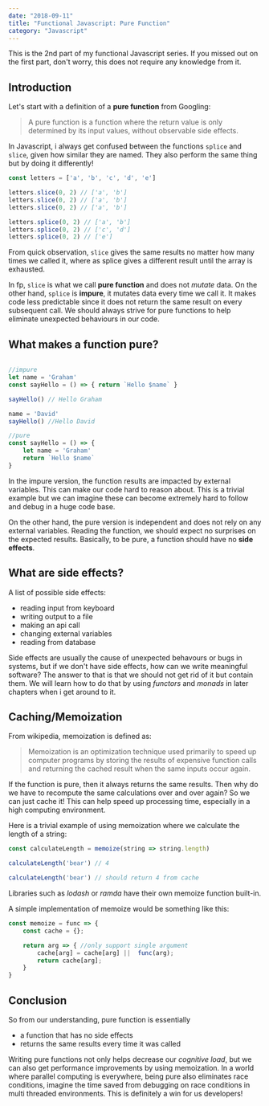 ```yaml
---
date: "2018-09-11"
title: "Functional Javascript: Pure Function"
category: "Javascript"
---
```


This is the 2nd part of my functional Javascript series. If you missed out on the first part, don't worry, this does not require any knowledge from it.

## Introduction

Let's start with a definition of a **pure function** from Googling:
> A pure function is a function where the return value is only
> determined by its input values, without observable side effects.

In Javascript, i always get confused between the functions `splice` and `slice`, given
how similar they are named. They also perform the same thing but by doing it differently!

```javascript
const letters = ['a', 'b', 'c', 'd', 'e']

letters.slice(0, 2) // ['a', 'b']
letters.slice(0, 2) // ['a', 'b']
letters.slice(0, 2) // ['a', 'b']

letters.splice(0, 2) // ['a', 'b']
letters.splice(0, 2) // ['c', 'd']
letters.splice(0, 2) // ['e']
```

From quick observation, `slice` gives the same results no matter how many times we called it, where as
splice gives a different result until the array is exhausted.

In fp, `slice` is what we call **pure function** and does not *mutate* data. On the other hand,
`splice` is **impure**, it mutates data every time we call it. It makes code less predictable
since it does not return the same result on every subsequent call.
We should always strive for pure functions to help eliminate unexpected behaviours in our code.

## What makes a function pure?

```javascript

//impure
let name = 'Graham'
const sayHello = () => { return `Hello $name` }

sayHello() // Hello Graham

name = 'David'
sayHello() //Hello David

//pure
const sayHello = () => {
    let name = 'Graham'
    return `Hello $name`
}
```
In the impure version, the function results are impacted by external variables. This can make our code hard to reason about. This is a trivial example but we can imagine these can become extremely hard to follow and debug in a huge code base.

On the other hand, the pure version is independent and does not rely on any external variables. 
Reading the function, we should expect no surprises on the expected results. Basically, to be pure,
a function should have no **side effects**.

## What are side effects?

A list of possible side effects: 
- reading input from keyboard
- writing output to a file
- making an api call
- changing external variables
- reading from database

Side effects are usually the cause of unexpected behavours or bugs in systems, but if we don't have side effects, how can we write meaningful software? The answer to that is that we should not get rid of it but contain them. We will learn how to do that by using *functors* and *monads* in later chapters when i get around to it.

## Caching/Memoization

From wikipedia, memoization is defined as: 
> Memoization is an optimization technique used primarily to speed up computer programs by storing the results of 
> expensive function calls and returning the cached result when the same inputs occur again.

If the function is pure, then it always returns the same results. Then why do we have to recompute
the same calculations over and over again? So we can just cache it!
This can help speed up processing time, especially in a high computing environment.

Here is a trivial example of using memoization where we calculate the length of a string:
```javascript
const calculateLength = memoize(string => string.length)

calculateLength('bear') // 4

calculateLength('bear') // should return 4 from cache
```
Libraries such as *lodash* or *ramda* have their own memoize function built-in.

A simple implementation of memoize would be something like this:
```javascript
const memoize = func => {
    const cache = {};

    return arg => { //only support single argument
        cache[arg] = cache[arg] ||  func(arg);
        return cache[arg];
    }
}
```

## Conclusion

So from our understanding, pure function is essentially
- a function that has no side effects
- returns the same results every time it was called

Writing pure functions not only helps decrease our *cognitive load*, but we can also get performance improvements by using memoization. In a world where parallel computing is everywhere, being pure also eliminates race conditions, imagine the time saved from debugging on race conditions in multi threaded environments. This is definitely a win for us developers!